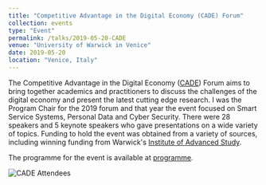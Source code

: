 ```yaml
---
title: "Competitive Advantage in the Digital Economy (CADE) Forum"
collection: events
type: "Event"
permalink: /talks/2019-05-20-CADE
venue: "University of Warwick in Venice"
date: 2019-05-20
location: "Venice, Italy"
---
```


The Competitive Advantage in the Digital Economy ([CADE](https://warwick.ac.uk/cade19)) Forum aims to bring together academics and practitioners to discuss the challenges of the digital economy and present the latest cutting edge research. I was the Program Chair for the 2019 forum and that year the event focused on Smart Service Systems, Personal Data and Cyber Security. There were 28 speakers and 5 keynote speakers who gave presentations on a wide variety of topics. Funding to hold the event was obtained from a variety of sources, including winning funding from Warwick's [Institute of Advanced Study](https://warwick.ac.uk/fac/cross_fac/ias/).

<!-- readmore -->

The programme for the event is available at [programme](https://warwick.ac.uk/cade19/wmg_cade_conference_programme.pdf).

![CADE Attendees](/images/CADE1.jpeg)
